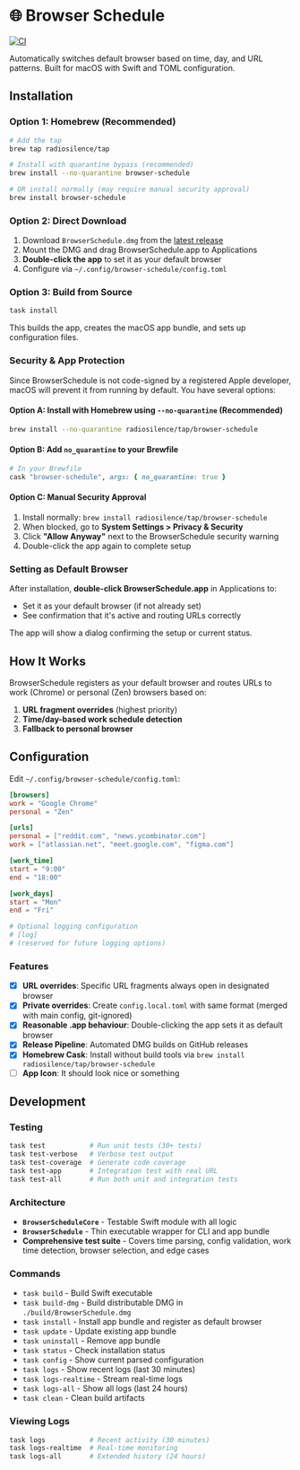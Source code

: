 # 🌐 Browser Schedule

[![CI](https://github.com/radiosilence/browser-schedule/actions/workflows/ci.yml/badge.svg)](https://github.com/radiosilence/browser-schedule/actions/workflows/ci.yml)

Automatically switches default browser based on time, day, and URL patterns. Built for macOS with Swift and TOML configuration.

## Installation

### Option 1: Homebrew (Recommended)

```sh
# Add the tap
brew tap radiosilence/tap

# Install with quarantine bypass (recommended)
brew install --no-quarantine browser-schedule

# OR install normally (may require manual security approval)
brew install browser-schedule
```

### Option 2: Direct Download

1. Download `BrowserSchedule.dmg` from the [latest release](https://github.com/radiosilence/browser-schedule/releases/latest)
2. Mount the DMG and drag BrowserSchedule.app to Applications
3. **Double-click the app** to set it as your default browser
4. Configure via `~/.config/browser-schedule/config.toml`

### Option 3: Build from Source

```sh
task install
```

This builds the app, creates the macOS app bundle, and sets up configuration files.

### Security & App Protection

Since BrowserSchedule is not code-signed by a registered Apple developer, macOS will prevent it from running by default. You have several options:

#### Option A: Install with Homebrew using `--no-quarantine` (Recommended)
```sh
brew install --no-quarantine radiosilence/tap/browser-schedule
```

#### Option B: Add `no_quarantine` to your Brewfile
```ruby
# In your Brewfile
cask "browser-schedule", args: { no_quarantine: true }
```

#### Option C: Manual Security Approval
1. Install normally: `brew install radiosilence/tap/browser-schedule`
2. When blocked, go to **System Settings > Privacy & Security**
3. Click **"Allow Anyway"** next to the BrowserSchedule security warning
4. Double-click the app again to complete setup

### Setting as Default Browser

After installation, **double-click BrowserSchedule.app** in Applications to:
- Set it as your default browser (if not already set)
- See confirmation that it's active and routing URLs correctly

The app will show a dialog confirming the setup or current status.

## How It Works

BrowserSchedule registers as your default browser and routes URLs to work (Chrome) or personal (Zen) browsers based on:

1. **URL fragment overrides** (highest priority)
2. **Time/day-based work schedule detection** 
3. **Fallback to personal browser**

## Configuration

Edit `~/.config/browser-schedule/config.toml`:

```toml
[browsers]
work = "Google Chrome"
personal = "Zen"

[urls]
personal = ["reddit.com", "news.ycombinator.com"]
work = ["atlassian.net", "meet.google.com", "figma.com"]

[work_time]
start = "9:00"
end = "18:00"

[work_days]
start = "Mon"
end = "Fri"

# Optional logging configuration
# [log]
# (reserved for future logging options)
```

### Features

- [x] **URL overrides**: Specific URL fragments always open in designated browser
- [x] **Private overrides**: Create `config.local.toml` with same format (merged with main config, git-ignored)
- [x] **Reasonable .app behaviour**: Double-clicking the app sets it as default browser
- [x] **Release Pipeline**: Automated DMG builds on GitHub releases
- [x] **Homebrew Cask**: Install without build tools via `brew install radiosilence/tap/browser-schedule`
- [ ] **App Icon**: It should look nice or something

## Development

### Testing

```sh
task test           # Run unit tests (30+ tests)
task test-verbose   # Verbose test output
task test-coverage  # Generate code coverage
task test-app       # Integration test with real URL
task test-all       # Run both unit and integration tests
```

### Architecture

- **`BrowserScheduleCore`** - Testable Swift module with all logic
- **`BrowserSchedule`** - Thin executable wrapper for CLI and app bundle
- **Comprehensive test suite** - Covers time parsing, config validation, work time detection, browser selection, and edge cases

### Commands

- `task build` - Build Swift executable
- `task build-dmg` - Build distributable DMG in `./build/BrowserSchedule.dmg`
- `task install` - Install app bundle and register as default browser  
- `task update` - Update existing app bundle
- `task uninstall` - Remove app bundle
- `task status` - Check installation status
- `task config` - Show current parsed configuration
- `task logs` - Show recent logs (last 30 minutes)
- `task logs-realtime` - Stream real-time logs  
- `task logs-all` - Show all logs (last 24 hours)
- `task clean` - Clean build artifacts

### Viewing Logs

```sh
task logs           # Recent activity (30 minutes)
task logs-realtime  # Real-time monitoring  
task logs-all       # Extended history (24 hours)
```
